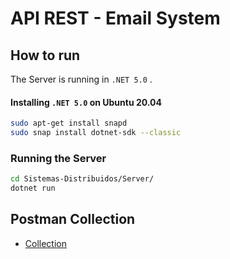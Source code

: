 # API REST - Email System

## How to run

The Server is running in `.NET 5.0` .

#### Installing `.NET 5.0` on Ubuntu 20.04

```bash
sudo apt-get install snapd
sudo snap install dotnet-sdk --classic
```

### Running the Server

```bash
cd Sistemas-Distribuidos/Server/
dotnet run
```

## Postman Collection

* [Collection](https://github.com/eduardocesb/Sistemas-Distribuidos/tree/master/Postman)